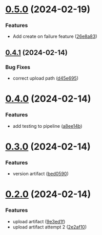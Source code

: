 # [0.5.0](https://github.com/jahn8/greetings-ci/compare/v0.4.1...v0.5.0) (2024-02-19)


### Features

* Add create on failure feature ([26e8a83](https://github.com/jahn8/greetings-ci/commit/26e8a83ca96bda94cb53576aa36fe74bacafb849))



## [0.4.1](https://github.com/jahn8/greetings-ci/compare/v0.4.0...v0.4.1) (2024-02-14)


### Bug Fixes

* correct upload path ([d45e695](https://github.com/jahn8/greetings-ci/commit/d45e695777de03ac7b1c2d7df0cf7fb964444182))



# [0.4.0](https://github.com/jahn8/greetings-ci/compare/v0.3.0...v0.4.0) (2024-02-14)


### Features

* add testing to pipeline ([a8ee14b](https://github.com/jahn8/greetings-ci/commit/a8ee14bc2c36fcf3e55ee0d0ba8d1962ad9ceb10))



# [0.3.0](https://github.com/jahn8/greetings-ci/compare/v0.2.0...v0.3.0) (2024-02-14)


### Features

* version artifact ([bed0590](https://github.com/jahn8/greetings-ci/commit/bed0590588c71bfda288baef6c30c2b6dba25929))



# [0.2.0](https://github.com/jahn8/greetings-ci/compare/v0.1.0...v0.2.0) (2024-02-14)


### Features

* upload artifact ([9e3ed1f](https://github.com/jahn8/greetings-ci/commit/9e3ed1f2c028bddc37a3145559f57e1ed73c08e9))
* upload artifact attempt 2 ([2e2af10](https://github.com/jahn8/greetings-ci/commit/2e2af1087968a3c4acec437d1d904c79e694e41c))



